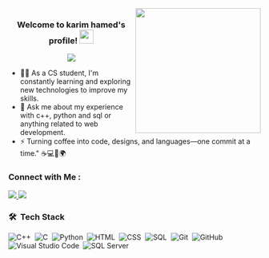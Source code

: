 
<img width="250" align="right" src="https://c.tenor.com/_DOBjnGspYAAAAAM/code-coding.gif">

<h3 align="center">
  Welcome to karim hamed's profile!
  <img src="https://media.giphy.com/media/hvRJCLFzcasrR4ia7z/giphy.gif" width="28">
</h3>

<!-- Typing SVG by DenverCoder1 - https://github.com/DenverCoder1/readme-typing-svg -->
<p align="center">
<a href="https://github.com/DenverCoder1/readme-typing-svg">
  <img src="https://readme-typing-svg.herokuapp.com/?lines=Always%20learning%20new%20things&font=Fira%20Code&center=true&width=440&height=45&color=89CFF0&vCenter=true&size=22">
</a>

</p> 

- 👨‍💻 As a CS student, I'm constantly learning and exploring new technologies to improve my skills.
- 💬 Ask me about my experience with c++, python and sql or anything related to web development.
- ⚡ Turning coffee into code, designs, and languages—one commit at a time." ☕💻🎨🌍


### Connect with Me :

<a href="https://www.linkedin.com/in/karim-hamed-930b23288" target="_blank">
  <img src="https://img.shields.io/badge/-Karim%20Hamed-0077B5?style=for-the-badge&logo=Linkedin&logoColor=white"/>
</a>

<a href="https://t.me/Karimhamed2910" target="_blank">
  <img src="https://img.shields.io/badge/-Karim%20Hamed-0077B5?style=for-the-badge&logo=Telegram&logoColor=white"/>
</a>



### 🛠 &nbsp;Tech Stack
![C++](https://img.shields.io/badge/-C++-05122A?style=flat&logo=c%2B%2B)&nbsp;
![C](https://img.shields.io/badge/-C-05122A?style=flat&logo=c)&nbsp;
![Python](https://img.shields.io/badge/-Python%20-05122A?style=flat&logo=python)&nbsp;
![HTML](https://img.shields.io/badge/-HTML-05122A?style=flat&logo=HTML5)&nbsp;
![CSS](https://img.shields.io/badge/-CSS-05122A?style=flat&logo=CSS3&logoColor=1572B6)&nbsp;
![SQL](https://img.shields.io/badge/-SQL-05122A?style=flat&logo=sqlite&logoColor=003B57)&nbsp;
![Git](https://img.shields.io/badge/-Git-05122A?style=flat&logo=git)&nbsp;
![GitHub](https://img.shields.io/badge/-GitHub-05122A?style=flat&logo=github)&nbsp;
![Visual Studio Code](https://img.shields.io/badge/-Visual%20Studio%20Code-05122A?style=flat&logo=visual-studio-code&logoColor=007ACC)&nbsp;
![SQL Server](https://img.shields.io/badge/-SQL%20Server-05122A?style=flat&logo=microsoft-sql-server&logoColor=CC2927)&nbsp;





